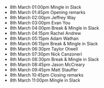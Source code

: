 - 8th March 01:00pm	Mingle in Slack
- 8th March 01:45pm	Opening remarks
- 8th March 02:00pm	Jeffrey Way
- 8th March 03:00pm	Evan You
- 8th March 04:00pm	Break & Mingle in Slack
- 8th March 04:15pm	Rachel Andrew
- 8th March 05:15pm	Adam Wathan
- 8th March 06:15pm	Break & Mingle in Slack
- 8th March 06:30pm	Taylor Otwell
- 8th March 07:30pm	Nick Canzoneri
- 8th March 08:30pm	Break & Mingle in Slack
- 8th March 08:45pm	Jason McCreary
- 8th March 09:45pm	Matt Stauffer
- 8th March 10:45pm	Closing remarks
- 8th March 11:00pm	Mingle in Slack
